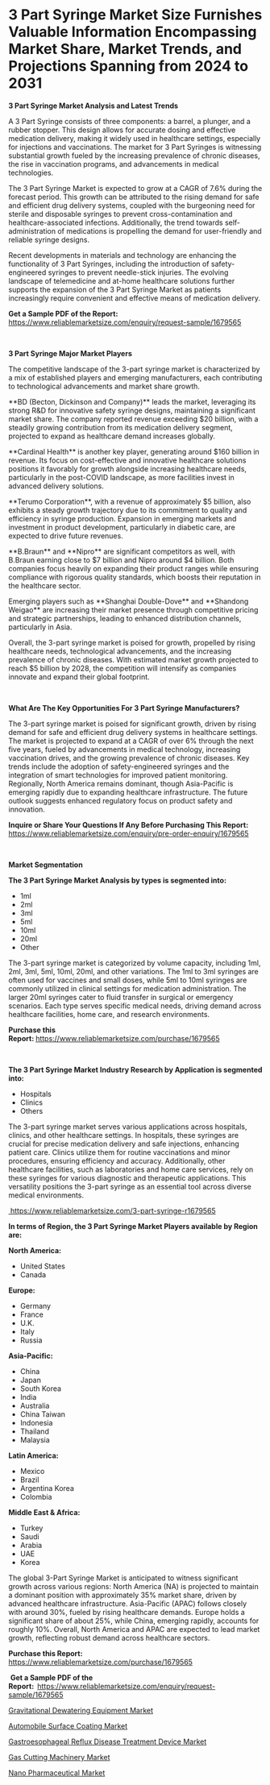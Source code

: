 <p><h1>3 Part Syringe Market Size Furnishes Valuable Information Encompassing Market Share, Market Trends, and Projections Spanning from 2024 to 2031</h1></p><p><strong>3 Part Syringe Market Analysis and Latest Trends</strong></p>
<p><p>A 3 Part Syringe consists of three components: a barrel, a plunger, and a rubber stopper. This design allows for accurate dosing and effective medication delivery, making it widely used in healthcare settings, especially for injections and vaccinations. The market for 3 Part Syringes is witnessing substantial growth fueled by the increasing prevalence of chronic diseases, the rise in vaccination programs, and advancements in medical technologies.</p><p>The 3 Part Syringe Market is expected to grow at a CAGR of 7.6% during the forecast period. This growth can be attributed to the rising demand for safe and efficient drug delivery systems, coupled with the burgeoning need for sterile and disposable syringes to prevent cross-contamination and healthcare-associated infections. Additionally, the trend towards self-administration of medications is propelling the demand for user-friendly and reliable syringe designs.</p><p>Recent developments in materials and technology are enhancing the functionality of 3 Part Syringes, including the introduction of safety-engineered syringes to prevent needle-stick injuries. The evolving landscape of telemedicine and at-home healthcare solutions further supports the expansion of the 3 Part Syringe Market as patients increasingly require convenient and effective means of medication delivery.</p></p>
<p><strong>Get a Sample PDF of the Report:&nbsp;</strong> <a href="https://www.reliablemarketsize.com/enquiry/request-sample/1679565?utm_campaign=1293&utm_medium=2&utm_source=Github&utm_content=ia&utm_term=14102024&utm_id=3-part-syringe">https://www.reliablemarketsize.com/enquiry/request-sample/1679565</a></p>
<p>&nbsp;</p>
<p><strong>3 Part Syringe Major Market Players</strong></p>
<p><p>The competitive landscape of the 3-part syringe market is characterized by a mix of established players and emerging manufacturers, each contributing to technological advancements and market share growth.</p><p>**BD (Becton, Dickinson and Company)** leads the market, leveraging its strong R&D for innovative safety syringe designs, maintaining a significant market share. The company reported revenue exceeding $20 billion, with a steadily growing contribution from its medication delivery segment, projected to expand as healthcare demand increases globally.</p><p>**Cardinal Health** is another key player, generating around $160 billion in revenue. Its focus on cost-effective and innovative healthcare solutions positions it favorably for growth alongside increasing healthcare needs, particularly in the post-COVID landscape, as more facilities invest in advanced delivery solutions.</p><p>**Terumo Corporation**, with a revenue of approximately $5 billion, also exhibits a steady growth trajectory due to its commitment to quality and efficiency in syringe production. Expansion in emerging markets and investment in product development, particularly in diabetic care, are expected to drive future revenues.</p><p>**B.Braun** and **Nipro** are significant competitors as well, with B.Braun earning close to $7 billion and Nipro around $4 billion. Both companies focus heavily on expanding their product ranges while ensuring compliance with rigorous quality standards, which boosts their reputation in the healthcare sector.</p><p>Emerging players such as **Shanghai Double-Dove** and **Shandong Weigao** are increasing their market presence through competitive pricing and strategic partnerships, leading to enhanced distribution channels, particularly in Asia.</p><p>Overall, the 3-part syringe market is poised for growth, propelled by rising healthcare needs, technological advancements, and the increasing prevalence of chronic diseases. With estimated market growth projected to reach $5 billion by 2028, the competition will intensify as companies innovate and expand their global footprint.</p></p>
<p>&nbsp;</p>
<p><strong>What Are The Key Opportunities For 3 Part Syringe Manufacturers?</strong></p>
<p><p>The 3-part syringe market is poised for significant growth, driven by rising demand for safe and efficient drug delivery systems in healthcare settings. The market is projected to expand at a CAGR of over 6% through the next five years, fueled by advancements in medical technology, increasing vaccination drives, and the growing prevalence of chronic diseases. Key trends include the adoption of safety-engineered syringes and the integration of smart technologies for improved patient monitoring. Regionally, North America remains dominant, though Asia-Pacific is emerging rapidly due to expanding healthcare infrastructure. The future outlook suggests enhanced regulatory focus on product safety and innovation.</p></p>
<p><strong>Inquire or Share Your Questions If Any Before Purchasing This Report:</strong> <a href="https://www.reliablemarketsize.com/enquiry/pre-order-enquiry/1679565?utm_campaign=1293&utm_medium=2&utm_source=Github&utm_content=ia&utm_term=14102024&utm_id=3-part-syringe">https://www.reliablemarketsize.com/enquiry/pre-order-enquiry/1679565</a></p>
<p>&nbsp;</p>
<p><strong>Market Segmentation</strong></p>
<p><strong>The 3 Part Syringe Market Analysis by types is segmented into:</strong></p>
<p><ul><li>1ml</li><li>2ml</li><li>3ml</li><li>5ml</li><li>10ml</li><li>20ml</li><li>Other</li></ul></p>
<p><p>The 3-part syringe market is categorized by volume capacity, including 1ml, 2ml, 3ml, 5ml, 10ml, 20ml, and other variations. The 1ml to 3ml syringes are often used for vaccines and small doses, while 5ml to 10ml syringes are commonly utilized in clinical settings for medication administration. The larger 20ml syringes cater to fluid transfer in surgical or emergency scenarios. Each type serves specific medical needs, driving demand across healthcare facilities, home care, and research environments.</p></p>
<p><strong>Purchase this Report:&nbsp;</strong><a href="https://www.reliablemarketsize.com/purchase/1679565?utm_campaign=1293&utm_medium=2&utm_source=Github&utm_content=ia&utm_term=14102024&utm_id=3-part-syringe">https://www.reliablemarketsize.com/purchase/1679565</a></p>
<p>&nbsp;</p>
<p><strong>The 3 Part Syringe Market Industry Research by Application is segmented into:</strong></p>
<p><ul><li>Hospitals</li><li>Clinics</li><li>Others</li></ul></p>
<p><p>The 3-part syringe market serves various applications across hospitals, clinics, and other healthcare settings. In hospitals, these syringes are crucial for precise medication delivery and safe injections, enhancing patient care. Clinics utilize them for routine vaccinations and minor procedures, ensuring efficiency and accuracy. Additionally, other healthcare facilities, such as laboratories and home care services, rely on these syringes for various diagnostic and therapeutic applications. This versatility positions the 3-part syringe as an essential tool across diverse medical environments.</p></p>
<p><a href="https://www.reliablemarketsize.com/3-part-syringe-r1679565?utm_campaign=1293&utm_medium=2&utm_source=Github&utm_content=ia&utm_term=14102024&utm_id=3-part-syringe">&nbsp;https://www.reliablemarketsize.com/3-part-syringe-r1679565</a></p>
<p><strong>In terms of Region, the 3 Part Syringe Market Players available by Region are:</strong></p>
<p>
    <p> <strong> North America: </strong>
        <ul>
            <li>United States</li>
            <li>Canada</li>
        </ul>
        </p> 
    <p> <strong> Europe: </strong>
        <ul>
            <li>Germany</li>
            <li>France</li>
            <li>U.K.</li>
            <li>Italy</li>
            <li>Russia</li>
        </ul>
        </p> 
    <p> <strong> Asia-Pacific: </strong>
        <ul>
            <li>China</li>
            <li>Japan</li>
            <li>South Korea</li>
            <li>India</li>
            <li>Australia</li>
            <li>China Taiwan</li>
            <li>Indonesia</li>
            <li>Thailand</li>
            <li>Malaysia</li>
        </ul>
        </p> 
    <p> <strong> Latin America: </strong>
        <ul>
            <li>Mexico</li>
            <li>Brazil</li>
            <li>Argentina Korea</li>
            <li>Colombia</li>
        </ul>
        </p> 
    <p> <strong> Middle East & Africa: </strong>
        <ul>
            <li>Turkey</li>
            <li>Saudi</li>
            <li>Arabia</li>
            <li>UAE</li>
            <li>Korea</li>
        </ul>
    </p>
    </p>
<p><p>The global 3-Part Syringe Market is anticipated to witness significant growth across various regions: North America (NA) is projected to maintain a dominant position with approximately 35% market share, driven by advanced healthcare infrastructure. Asia-Pacific (APAC) follows closely with around 30%, fueled by rising healthcare demands. Europe holds a significant share of about 25%, while China, emerging rapidly, accounts for roughly 10%. Overall, North America and APAC are expected to lead market growth, reflecting robust demand across healthcare sectors.</p></p>
<p><strong>Purchase this Report: </strong><a href="https://www.reliablemarketsize.com/purchase/1679565?utm_campaign=1293&utm_medium=2&utm_source=Github&utm_content=ia&utm_term=14102024&utm_id=3-part-syringe">https://www.reliablemarketsize.com/purchase/1679565</a></p>
<p>&nbsp;<strong>Get a Sample PDF of the Report:&nbsp;&nbsp;</strong><a href="https://www.reliablemarketsize.com/enquiry/request-sample/1679565?utm_campaign=1293&utm_medium=2&utm_source=Github&utm_content=ia&utm_term=14102024&utm_id=3-part-syringe">https://www.reliablemarketsize.com/enquiry/request-sample/1679565</a></p>
<p><strong></strong></p>
<p><p><a href="https://www.linkedin.com/pulse/strategic-roadmap-global-gravitational-dewatering-equipment-yau8c?utm_campaign=1293&utm_medium=2&utm_source=Github&utm_content=ia&utm_term=14102024&utm_id=3-part-syringe">Gravitational Dewatering Equipment Market</a></p><p><a href="https://www.linkedin.com/pulse/automobile-surface-coating-market-research-report-exploring-size-4ubnc?utm_campaign=1293&utm_medium=2&utm_source=Github&utm_content=ia&utm_term=14102024&utm_id=3-part-syringe">Automobile Surface Coating Market</a></p><p><a href="https://github.com/josqmxrouth/Market-Research-Report-List-1/blob/main/gastroesophageal-reflux-disease-treatment-device-market.md?utm_campaign=1293&utm_medium=2&utm_source=Github&utm_content=ia&utm_term=14102024&utm_id=3-part-syringe">Gastroesophageal Reflux Disease Treatment Device Market</a></p><p><a href="https://www.linkedin.com/pulse/gas-cutting-machinery-market-report-product-type-semi-automatic-bptjc?utm_campaign=1293&utm_medium=2&utm_source=Github&utm_content=ia&utm_term=14102024&utm_id=3-part-syringe">Gas Cutting Machinery Market</a></p><p><a href="https://www.linkedin.com/pulse/nano-pharmaceutical-market-overview-global-trends-future-prospects-akenc?utm_campaign=1293&utm_medium=2&utm_source=Github&utm_content=ia&utm_term=14102024&utm_id=3-part-syringe">Nano Pharmaceutical Market</a></p></p>